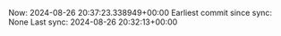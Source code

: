 Now: 2024-08-26 20:37:23.338949+00:00 Earliest commit since sync: None Last sync: 2024-08-26 20:32:13+00:00
